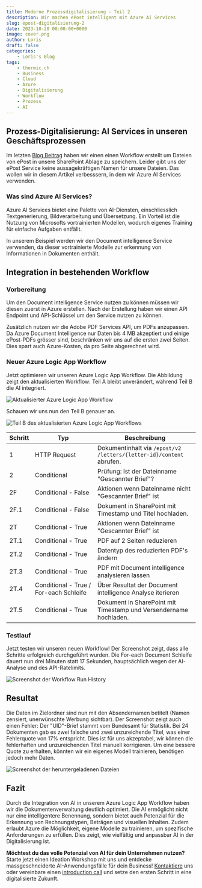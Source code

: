 ```yaml
---
title: Moderne Prozessdigitalisierung - Teil 2
description: Wir machen ePost intelligent mit Azure AI Services
slug: epost-digitalisierung-2
date: 2023-10-20 00:00:00+0000
image: cover.png
author: Loris
draft: false
categories:
    - Loris's Blog
tags:
    - thermic.ch
    - Business
    - Cloud 
    - Azure
    - Digitalisierung
    - Workflow
    - Prozess
    - AI
---
```


## Prozess-Digitalisierung: AI Services in unseren Geschäftsprozessen

Im letzten [Blog Beitrag](https://blog.unscripted.ch/post/epost-digitalisierung-1/) haben wir einen einen Workflow erstellt um Dateien von ePost in unsere SharePoint Ablage zu speichern. Leider gibt uns der ePost Service keine aussagekräftigen Namen für unsere Dateien. Das wollen wir in diesem Artikel verbesssern, in dem wir Azure AI Services verwenden.

### Was sind Azure AI Services?

Azure AI Services bietet eine Palette von AI-Diensten, einschliesslich Textgenerierung, Bildverarbeitung und Übersetzung. Ein Vorteil ist die Nutzung von Microsofts vortrainierten Modellen, wodurch eigenes Training für einfache Aufgaben entfällt.

In unserem Beispiel werden wir den Document intelligence Service verwenden, da dieser vortrainierte Modelle zur erkennung von Informationen in Dokumenten enthält.

## Integration in bestehenden Workflow

### Vorbereitung

Um den Document intelligence Service nutzen zu können müssen wir diesen zuerst in Azure erstellen. Nach der Erstellung haben wir einen API Endpoint und API-Schlüssel um den Service nutzen zu können.

Zusätzlich nutzen wir die Adobe PDF Services API, um PDFs anzupassen. Da Azure Document Intelligence nur Daten bis 4 MB akzeptiert und einige ePost-PDFs grösser sind, beschränken wir uns auf die ersten zwei Seiten. Dies spart auch Azure-Kosten, da pro Seite abgerechnet wird.

### Neuer Azure Logic App Workflow

Jetzt optimieren wir unseren Azure Logic App Workflow. Die Abbildung zeigt den aktualisierten Workflow: Teil A bleibt unverändert, während Teil B die AI integriert.

![Aktualisierter Azure Logic App Workflow](azure-logic-app-workflow.png)

Schauen wir uns nun den Teil B genauer an.

![Teil B des aktualisierten Azure Logic App Workflows](azure-logic-app-workflow-ai.png)

|Schritt|Typ|Beschreibung|
|---|---|---|
|1|HTTP Request|Dokumentinhalt via `/epost​/v2​/letters​/{letter-id}​/content` abrufen.|
|2|Conditional|Prüfung: Ist der Dateinname "Gescannter Brief"?|
|2F|Conditional - False|Aktionen wenn Dateinname nicht "Gescannter Brief" ist|
|2F.1|Conditional - False|Dokument in SharePoint mit Timestamp und Titel hochladen.|
|2T|Conditional - True|Aktionen wenn Dateinname "Gescannter Brief" ist|
|2T.1|Conditional - True|PDF auf 2 Seiten reduzieren|
|2T.2|Conditional - True|Datentyp des reduzierten PDF's ändern|
|2T.3|Conditional - True|PDF mit Document intelligence analysieren lassen|
|2T.4|Conditional - True / For-each Schleife|Über Resultat der Document intelligence Analyse iterieren|
|2T.5|Conditional - True|Dokument in SharePoint mit Timestamp und Versendername hochladen.|

### Testlauf

Jetzt testen wir unseren neuen Workflow! Der Screenshot zeigt, dass alle Schritte erfolgreich durchgeführt wurden. Die For-each Document Schleife dauert nun drei Minuten statt 17 Sekunden, hauptsächlich wegen der AI-Analyse und des API-Ratelimits.

![Screenshot der Workflow Run History](azure-logic-app-testlauf.png) 

## Resultat

Die Daten im Zielordner sind nun mit den Absendernamen betitelt (Namen zensiert, unerwünschte Werbung sichtbar). Der Screenshot zeigt auch einen Fehler: Der "UID"-Brief stammt vom Bundesamt für Statistik. Bei 24 Dokumenten gab es zwei falsche und zwei unzureichende Titel, was einer Fehlerquote von 17% entspricht. Dies ist für uns akzeptabel, wir können die fehlerhaften und unzureichenden Titel manuell korrigieren. Um eine bessere Quote zu erhalten, könnten wir ein eigenes Modell trainieren, benötigen jedoch mehr Daten.

![Screenshot der heruntergeladenen Dateien](epost-downloader-results.png) 

## Fazit

Durch die Integration von AI in unserem Azure Logic App Workflow haben wir die Dokumentenverwaltung deutlich optimiert. Die AI ermöglicht nicht nur eine intelligentere Benennung, sondern bietet auch Potenzial für die Erkennung von Rechnungstypen, Beträgen und visuellen Inhalten. Zudem erlaubt Azure die Möglichkeit, eigene Modelle zu trainieren, um spezifische Anforderungen zu erfüllen. Dies zeigt, wie vielfältig und anpassbar AI in der Digitalisierung ist.

**Möchtest du das volle Potenzial von AI für dein Unternehmen nutzen?** Starte jetzt einen Ideation Workshop mit uns und entdecke massgeschneiderte AI-Anwendungsfälle für dein Business! [Kontaktiere](mailto:ai@thermic.ch) uns oder vereinbare einen [introduction call](https://link.unscripted.ch/l-ai-workshop-intro) und setze den ersten Schritt in eine digitalisierte Zukunft.